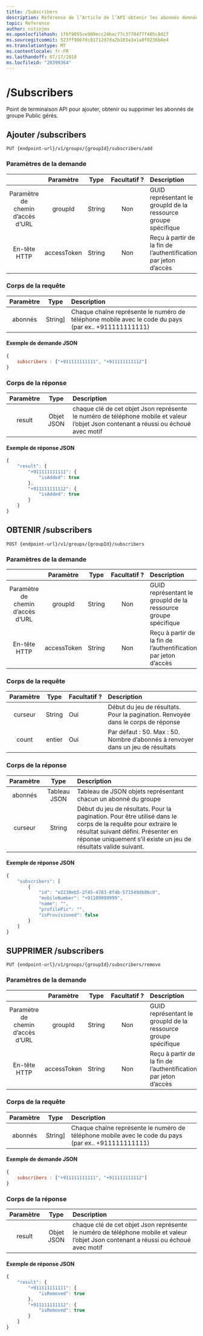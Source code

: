 ```yaml
---
title: /Subscribers
description: Référence de l’Article de l’API obtenir les abonnés données pour des groupes publics
topic: Reference
author: nitinjms
ms.openlocfilehash: 1f6f9055ce909ecc24bac77c3770477f405c8d27
ms.sourcegitcommit: 523ff9067dc81712d7da2b103a3a1a0f0236b8e4
ms.translationtype: MT
ms.contentlocale: fr-FR
ms.lasthandoff: 07/17/2018
ms.locfileid: "20399364"
---
```

# <a name="subscribers"></a>/Subscribers

Point de terminaison API pour ajouter, obtenir ou supprimer les abonnés de groupe Public gérés.

## <a name="add-subscribers"></a>Ajouter /subscribers

    PUT {endpoint-url}/v1/groups/{groupId}/subscribers/add

### <a name="request-parameters"></a>Paramètres de la demande
|  | Paramètre | Type | Facultatif ? | Description |
| :---: | :---: | :---: | :---: | :--- |
| Paramètre de chemin d’accès d’URL | groupId | String | Non | GUID représentant le groupId de la ressource groupe spécifique |
| En-tête HTTP | accessToken | String | Non | Reçu à partir de la fin de l’authentification par jeton d’accès |

### <a name="request-body"></a>Corps de la requête
| Paramètre | Type | Description |
| :---: | :---: | :--- |
| abonnés | String] | Chaque chaîne représente le numéro de téléphone mobile avec le code du pays (par ex.. +911111111111) |

#### <a name="sample-json-request"></a>Exemple de demande JSON
```javascript
{
    subscribers : ["+911111111111", "+911111111112"]
}
```

### <a name="response-body"></a>Corps de la réponse
| Paramètre | Type | Description |
| :---: | :---: | :--- |
| result | Objet JSON | chaque clé de cet objet Json représente le numéro de téléphone mobile et valeur l’objet Json contenant a réussi ou échoué avec motif |

#### <a name="sample-json-response"></a>Exemple de réponse JSON

```javascript
{
    "result": {
        "+911111111111": {
            "isAdded": true
        },
        "+911111111112": {
            "isAdded": true
        }
    }
}
```

## <a name="get-subscribers"></a>OBTENIR /subscribers

    POST {endpoint-url}/v1/groups/{groupId}/subscribers

### <a name="request-parameters"></a>Paramètres de la demande
|  | Paramètre | Type | Facultatif ? | Description |
| :---: | :---: | :---: | :---: | :--- |
| Paramètre de chemin d’accès d’URL | groupId | String | Non | GUID représentant le groupId de la ressource groupe spécifique |
| En-tête HTTP | accessToken | String | Non | Reçu à partir de la fin de l’authentification par jeton d’accès |

### <a name="request-body"></a>Corps de la requête

| Paramètre | Type | Facultatif ? | Description |
| :---: | :---: | :--- | :--- |
| curseur | String | Oui | Début du jeu de résultats. Pour la pagination. Renvoyée dans le corps de réponse |
| count | entier | Oui | Par défaut : 50. Max : 50. Nombre d’abonnés à renvoyer dans un jeu de résultats|

### <a name="response-body"></a>Corps de la réponse

| Paramètre | Type | Description |
| :---: | :---: | :--- |
| abonnés | Tableau JSON | Tableau de JSON objets représentant chacun un abonné du groupe |
| curseur | String | Début du jeu de résultats. Pour la pagination. Pour être utilisé dans le corps de la requête pour extraire le résultat suivant défini. Présenter en réponse uniquement s’il existe un jeu de résultats valide suivant. |

#### <a name="sample-json-response"></a>Exemple de réponse JSON

```javascript
{
    "subscribers": [
        {
            "id": "e2238eb5-2f45-4783-8f4b-571549db86c0",
            "mobileNumber": "+91109999999",
            "name": "",
            "profilePic": "",
            "isProvisioned": false
        }
    ]
}
```

## <a name="remove-subscribers"></a>SUPPRIMER /subscribers

    PUT {endpoint-url}/v1/groups/{groupId}/subscribers/remove

### <a name="request-parameters"></a>Paramètres de la demande
|  | Paramètre | Type | Facultatif ? | Description |
| :---: | :---: | :---: | :---: | :--- |
| Paramètre de chemin d’accès d’URL | groupId | String | Non | GUID représentant le groupId de la ressource groupe spécifique |
| En-tête HTTP | accessToken | String | Non | Reçu à partir de la fin de l’authentification par jeton d’accès |

### <a name="request-body"></a>Corps de la requête
| Paramètre | Type | Description |
| :---: | :---: | :--- |
| abonnés | String] | Chaque chaîne représente le numéro de téléphone mobile avec le code du pays (par ex.. +911111111111) |

#### <a name="sample-json-request"></a>Exemple de demande JSON
```javascript
{
    subscribers : ["+911111111111", "+911111111112"]
}
```

### <a name="response-body"></a>Corps de la réponse
| Paramètre | Type | Description |
| :---: | :---: | :--- |
| result | Objet JSON | chaque clé de cet objet Json représente le numéro de téléphone mobile et valeur l’objet Json contenant a réussi ou échoué avec motif |

#### <a name="sample-json-response"></a>Exemple de réponse JSON

```javascript
{
    "result": {
        "+911111111111": {
            "isRemoved": true
        },
        "+911111111112": {
            "isRemoved": true
        }
    }
}
```

